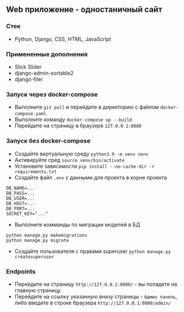 ## Web приложение - одностаничный сайт

### Стек
- Python, Django, CSS, HTML, JavaScript

### Примененные дополнения
- Slick Slider
- django-admin-sortable2
- django-filer

### Запуск через docker-compose
- Выполните `git pull` и перейдите в директорию с файлом `docker-compose.yaml`. 
- Выполните команду `docker-compose up --build`
- Перейдите на страницу в браузере `127.0.0.1:8080`

### Запуск без docker-compose
- Создайте виртуальную среду `python3.9 -m venv venv`
- Активируйте сред `source venv/bin/activate`
- Установите зависимости `pip install --no-cache-dir -r requirements.txt`
- Создайте файл `.env` с данными для проекта в корне проекта
```text
DB_NAME=...
DB_PASS=...
DB_USER=...
DB_HOST=...
DB_PORT=...
SECRET_KEY="..."
```
- Выполните комманды по миграции моделей в БД
```shell
python manage.py makemigrations
python manage.py migrate
```
- Создайте пользователя с правами superuser `python manage.py createsuperuser`

### Endpoints
- Перейдите на страницу `http://127.0.0.1:8000/` - вы попадете на главную страницу
- Перейдите на ссылку указанную внизу страницы - `Админ панель`, либо введите в строке браузера `http://127.0.0.1:8000/admin/`

